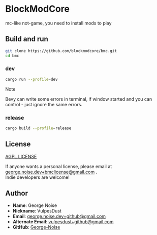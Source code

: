 # BlockModCore
mc-like not-game, you need to install mods to play


## Build and run

```bash
git clone https://github.com/blockmodcore/bmc.git
cd bmc
```

### dev
```bash
cargo run --profile=dev
```
> [!NOTE]
> Bevy can write some errors in terminal, if window started and you can control - just ignore the same errors.

### release
```bash
cargo build --profile=release
```

## License
[AGPL LICENSE](./LICENSE)

If anyone wants a personal license, please email at george.noise.dev+bmclicense@gmail.com .  
Indie developers are welcome!


## Author
- **Name**: George Noise
- **Nickname**: VulpesDust
- **Email**: george.noise.dev+github@gmail.com
- **Alternate Email**: vulpesdust+github@gmail.com
- **GitHub**: [George-Noise](https://github.com/George-Noise)
